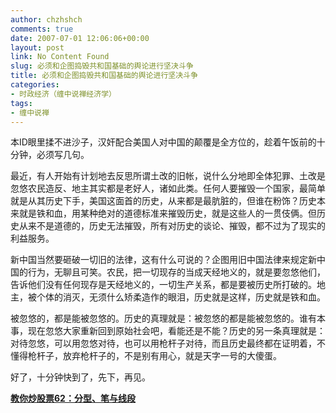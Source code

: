 ```yaml
---
author: chzhshch
comments: true
date: 2007-07-01 12:06:06+00:00
layout: post
link: No Content Found
slug: 必须和企图捣毁共和国基础的舆论进行坚决斗争
title: 必须和企图捣毁共和国基础的舆论进行坚决斗争
categories:
- 时政经济（缠中说禅经济学）
tags:
- 缠中说禅
---
```


			

本ID眼里揉不进沙子，汉奸配合美国人对中国的颠覆是全方位的，趁着午饭前的十分钟，必须写几句。

最近，有人开始有计划地去反思所谓土改的旧帐，说什么分地即全体犯罪、土改是忽悠农民造反、地主其实都是老好人，诸如此类。任何人要摧毁一个国家，最简单就是从其历史下手，美国这面首的历史，从来都是最肮脏的，但谁在粉饰？历史本来就是铁和血，用某种绝对的道德标准来摧毁历史，就是这些人的一贯伎俩。但历史从来不是道德的，历史无法摧毁，所有对历史的谈论、摧毁，都不过为了现实的利益服务。

新中国当然要砸破一切旧的法律，这有什么可说的？企图用旧中国法律来规定新中国的行为，无聊且可笑。农民，把一切现存的当成天经地义的，就是要忽悠他们，告诉他们没有任何现存是天经地义的，一切生产关系，都是要被历史所打破的。地主，被个体的消灭，无须什么矫柔造作的眼泪，历史就是这样，历史就是铁和血。

被忽悠的，都是能被忽悠的。历史的真理就是：被忽悠的都是能被忽悠的。谁有本事，现在忽悠大家重新回到原始社会吧，看能还是不能？历史的另一条真理就是：对待忽悠，可以用忽悠对待，也可以用枪杆子对待，而且历史最终都在证明着，不懂得枪杆子，放弃枪杆子的，不是别有用心，就是天字一号的大傻蛋。

好了，十分钟快到了，先下，再见。

[**教你炒股票62：分型、笔与线段**](http://blog.sina.com.cn/u/486e105c01000bf2)

